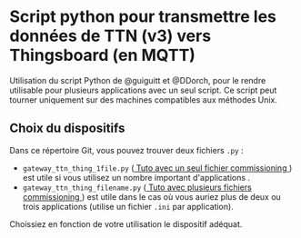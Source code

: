 # Script python pour transmettre les données de TTN (v3) vers Thingsboard (en MQTT)
Utilisation du script Python de @guiguitt et @DDorch, pour le rendre utilisable pour plusieurs applications avec un seul script. Ce script peut tourner uniquement sur des machines compatibles aux méthodes Unix.

## Choix du dispositifs 
Dans ce répertoire Git, vous pouvez trouver deux fichiers `.py` :
- `gateway_ttn_thing_1file.py` (<a href="https://github.com/GauthierBct/gateway-ttn-thingsboard-many-apps/blob/main/tutos/tuto_un_seul_fichier_ini.md"> Tuto avec un seul fichier commissioning </a>) est utile si vous utilisez un nombre important d'applications .
- `gateway_ttn_thing_filename.py` (<a href="https://github.com/GauthierBct/gateway-ttn-thingsboard-many-apps/blob/main/tutos/tuto_plusieurs_fichiers_ini.md"> Tuto avec plusieurs fichiers commissioning </a>) est utile dans le cas où vous auriez plus de deux ou trois applications (utilise un fichier `.ini` par application).

Choissiez en fonction de votre utilisation le dispositif adéquat.
